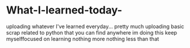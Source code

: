 # What-I-learned-today-
uploading whatever I've learned everyday... pretty much uploading basic scrap related to python that you can find anywhere 
im doing this keep myselffocused on learning nothing more nothing less than that
